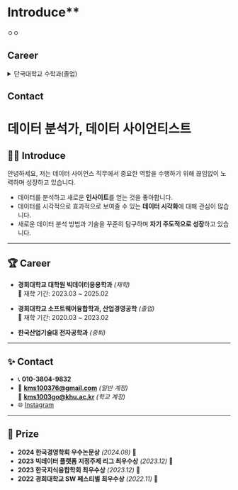 # Introduce**
ㅇㅇ

## Career
<details>
  <summary>단국대학교 수학과(졸업)</summary>
** 재학 기간 : 2018.03 ~ 2024.08
</details>



## Contact

# 데이터 분석가, 데이터 사이언티스트

## 🧑‍💻 Introduce
안녕하세요, 저는 데이터 사이언스 직무에서 중요한 역할을 수행하기 위해 끊임없이 노력하며 성장하고 있습니다.

- 데이터를 분석하고 새로운 **인사이트**를 얻는 것을 좋아합니다.
- 데이터를 시각적으로 효과적으로 보여줄 수 있는 **데이터 시각화**에 대해 관심이 많습니다.
- 새로운 데이터 분석 방법과 기술을 꾸준히 탐구하며 **자기 주도적으로 성장**하고 있습니다.

---

## 🏆 Career
- **경희대학교 대학원 빅데이터응용학과** *(재학)*  
  📅 재학 기간: 2023.03 ~ 2025.02

- **경희대학교 소프트웨어융합학과, 산업경영공학** *(졸업)*  
  📅 재학 기간: 2020.03 ~ 2023.02

- **한국산업기술대 전자공학과** *(중퇴)*  

---

## ✨ Contact
- 📞 **010-3804-9832**
- 📧 **kms100376@gmail.com** *(일반 계정)*  
  📧 **kms1003go@khu.ac.kr** *(학교 계정)*
- 🌐 [Instagram](https://instagram.com/mskang_97)

---

## 🏅 Prize
- **2024 한국경영학회 우수논문상** *(2024.08)* 🎉
- **2023 빅데이터 플랫폼 지정주제 리그 최우수상** *(2023.12)* 🎉
- **2023 한국지식융합학회 최우수상** *(2023.12)* 🎉
- **2022 경희대학교 SW 페스티벌 최우수상** *(2022.11)* 🎉
